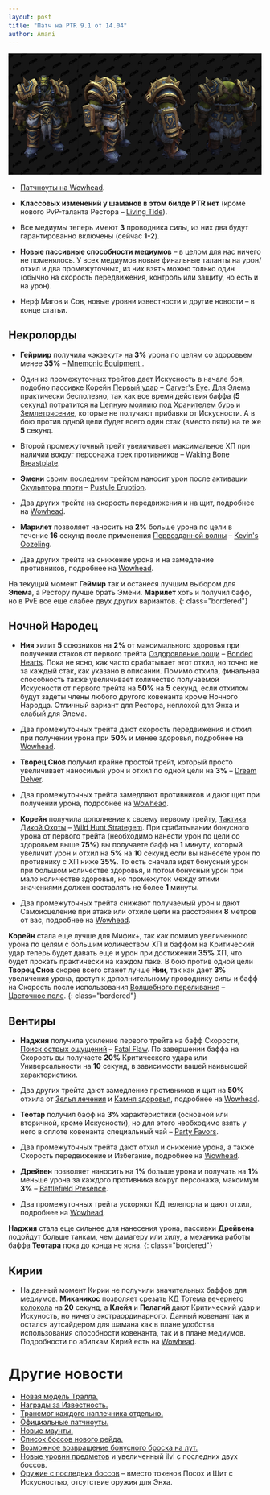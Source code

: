 ```yaml
---    
layout: post    
title: "Патч на PTR 9.1 от 14.04"    
author: Amani
---    
```


<p align="center">
<img src="/assets/img/thrall1.jpg" > 
</p>

* [Патчноуты на Wowhead](https://www.wowhead.com/news/spell-soulbind-and-class-changes-for-patch-9-1-ptr-build-38312-321828).

* **Классовых изменений у шаманов в этом билде PTR нет** (кроме нового PvP-таланта Рестора – [Living Tide](https://ptr.wowhead.com/spell=353115)).
* Все медиумы теперь имеют **3** проводника силы, из них два будут гарантированно включены (сейчас **1-2**).
* **Новые пассивные способности медиумов** – в целом для нас ничего не поменялось. У всех медиумов новые финальные таланты на урон/отхил и два промежуточных, из них взять можно только один (обычно на скорость передвижения, контроль или защиту, но есть и на урон).
* Нерф Магов и Сов, новые уровни известности и другие новости – в конце статьи.

<!--more-->

## Некролорды

* **Гейрмир** получила «экзекут» на **3%** урона по целям со здоровьем менее **35%** – [Mnemonic Equipment
](https://ptr.wowhead.com/spell=350936).
* Один из промежуточных трейтов дает Искусность в начале боя, подобно пассивке Корейн [Первый удар](https://ru.wowhead.com/spell=325069) – [Carver's Eye](https://ptr.wowhead.com/spell=350899/). Для Элема практически бесполезно, так как все время действия баффа (**5** секунд) потратится на [Цепную молнию](https://ru.wowhead.com/spell=188443) под [Хранителем бурь](https://ru.wowhead.com/spell=191634) и [Землетрясение](https://ru.wowhead.com/spell=61882), которые не получают прибавки от Искусности. А в бою против одной цели будет всего один стак (вместо пяти) на те же **5** секунд.
* Второй промежуточный трейт увеличивает максимальное ХП при наличии вокруг персонажа трех противников – [Waking Bone Breastplate](https://ptr.wowhead.com/spell=350935).

* **Эмени** своим последним трейтом наносит урон после активации [Скульптора плоти](https://ru.wowhead.com/spell=324631) – [Pustule Eruption](https://ptr.wowhead.com/spell=351094/).
* Два других трейта на скорость передвижения и на щит, подробнее на [Wowhead](https://www.wowhead.com/news/spell-soulbind-and-class-changes-for-patch-9-1-ptr-build-38312-321828).

* **Марилет** позволяет наносить на **2%** больше урона по цели в течение **16** секунд после применения [Первозданной волны](https://ru.wowhead.com/spell=326059) – [Kevin's Oozeling](https://ptr.wowhead.com/spell=352110/).
* Два других трейта на снижение урона и на замедление противников, подробнее на [Wowhead](https://www.wowhead.com/news/spell-soulbind-and-class-changes-for-patch-9-1-ptr-build-38312-321828).

<p></p>

На текущий момент **Геймир** так и останеся лучшим выбором для **Элема**, а Рестору лучше брать Эмени. **Марилет** хоть и получил бафф, но в PvE все еще слабее двух других вариантов.
{: class="bordered"}

## Ночной Народец

* **Ния** хилит  **5** союзников на **2%** от максимального здоровья при получении стаков от первого трейта [Оздоровление рощи](https://ru.wowhead.com/spell=322721/) – [Bonded Hearts](https://ptr.wowhead.com/spell=352503/). Пока не ясно, как часто срабатывает этот отхил, но точно не за каждый стак, как указано в описании. Помимо отхила, финальная способность также увеличивает количество получаемой Искусности от первого трейта на **50%** на **5** секунд, если отхилом будут задеты члены любого другого ковенанта кроме Ночного Народца. Отличный вариант для Рестора, неплохой для Энха и слабый для Элема.
* Два промежуточных трейта дают скорость передвижения и отхил при получении урона при **50%** и менее здоровья, подробнее на [Wowhead](https://www.wowhead.com/news/spell-soulbind-and-class-changes-for-patch-9-1-ptr-build-38312-321828).

* **Творец Снов** получил крайне простой трейт, который просто увеличивает наносимый урон и отхил по одной цели на **3%** – [Dream Delver](https://ptr.wowhead.com/spell=352786/). 
* Два промежуточных трейта замедляют противников и дают щит при получении урона, подробнее на [Wowhead](https://www.wowhead.com/news/spell-soulbind-and-class-changes-for-patch-9-1-ptr-build-38312-321828).

* **Корейн** получила дополнение к своему первому трейту, [Тактика Дикой Охоты](https://ru.wowhead.com/spell=325066/) – [Wild Hunt Strategem](https://ptr.wowhead.com/spell=352805/). При срабатывании бонусного урона от первого трейта (необходимо нанести урон по цели со здоровьем выше **75%**) вы получаете бафф на **1** минуту, который увеличит урон и отхил на **5%** на **10** секунд если вы нанесете урон по противнику с ХП ниже **35%**. То есть сначала идет бонусный урон при большом количестве здоровья, и потом бонусный урон при мало количестве здоровья, но промежуток между этими значениями должен составлять не более **1** минуты.
* Два промежуточных трейта снижают получаемый урон и дают Самоисцеление при атаке или отхиле цели на расстоянии **8** метров от вас, подробнее на [Wowhead](https://www.wowhead.com/news/spell-soulbind-and-class-changes-for-patch-9-1-ptr-build-38312-321828).

<p></p>

**Корейн** стала еще лучше для Мифик+, так как помимо увеличенного урона по целям с большим количеством ХП и баффом на Критический удар теперь будет давать еще и урон при достижении **35%** ХП, что будет прокать практически на каждом паке. В бою против одной цели **Творец Снов** скорее всего станет лучше **Нии**, так как дает **3%** увеличения урона, доступ к дополнительному проводнику силы и бафф на Скорость после использования [Волшебного переливания](https://ru.wowhead.com/spell=328923) – [Цветочное поле](https://ru.wowhead.com/spell=319191).
{: class="bordered"}

## Вентиры

* **Наджия** получила усиление первого трейта на бафф Скорости, [Поиск острых ощущений](https://ru.wowhead.com/spell=331586) – [Fatal Flaw](https://ptr.wowhead.com/spell=352373). По завершении баффа на Скорость вы получаете **20%** Критического удара или Универсальности на **10** секунд, в зависимости вашей наивысшей характеристики.
* Два других трейта дают замедление противников и щит на **50%** отхила от [Зелья лечения](https://ru.wowhead.com/spell=301578) и [Камня здоровья](https://ru.wowhead.com/item=5512), подробнее на [Wowhead](https://www.wowhead.com/news/spell-soulbind-and-class-changes-for-patch-9-1-ptr-build-38312-321828).

* **Теотар** получил бафф на **3%** характеристики (основной или вторичной, кроме Искусности), но для этого необходимо взять у него в оплоте ковенанта специальный чай – [Party Favors](https://ptr.wowhead.com/spell=351750).
* Два промежуточных трейта дают отхил и снижение урона, а также Скорость передвижение и Избегание, подробнее на [Wowhead](https://www.wowhead.com/news/spell-soulbind-and-class-changes-for-patch-9-1-ptr-build-38312-321828).

* **Дрейвен** позволяет наносить на **1%** больше урона и получать на **1%** меньше урона за каждого противника вокруг персонажа, максимум **3%** – [Battlefield Presence](https://ptr.wowhead.com/spell=352417/).
* Два промежуточных трейта ускоряют КД телепорта и дают отхил, подробнее на [Wowhead](https://www.wowhead.com/news/spell-soulbind-and-class-changes-for-patch-9-1-ptr-build-38312-321828).

<p></p>

**Наджия** стала еще сильнее для нанесения урона, пассивки **Дрейвена** подойдут больше танкам, чем дамагеру или хилу, а механика работы баффа **Теотара** пока до конца не ясна.
{: class="bordered"}

## Кирии

* На данный момент Кирии не получили значительных баффов для медиумов. **Миканикос** позволяет срезать КД [Тотема вечернего колокола](https://ru.wowhead.com/spell=324386) на **20** секунд, а **Клейя** и **Пелагий** дают Критический удар и Искуность, но ничего экстраординарного. Данный ковенант так и остался аутсайдером для шамана как в плане удобства использования способности ковенанта, так и в плане медиумов. Подробности по абилкам Кирий есть на [Wowhead](https://www.wowhead.com/news/spell-soulbind-and-class-changes-for-patch-9-1-ptr-build-38312-321828).

# Другие новости

* [Новая модель Тралла.](https://www.wowhead.com/news/new-thrall-model-in-patch-9-1-chains-of-domination-321811)
* [Награды за Известность.](https://www.wowhead.com/news/new-renown-rewards-and-titles-coming-in-chains-of-domination-321817)
* [Трансмог каждого наплечника отдельно.](https://www.wowhead.com/news/transmog-each-shoulder-separately-in-patch-9-1-chains-of-domination-321818)
* [Официальные патчноуты.](https://us.forums.blizzard.com/en/wow/t/910-chains-of-domination-ptr-notes/936527)
* [Новые маунты.](https://www.wowhead.com/news/all-new-mounts-in-chains-of-domination-shadowlands-patch-9-1-321823)
* [Список боссов нового рейда.](https://www.wowhead.com/news/patch-9-1-ptr-sanctum-of-domination-raid-boss-list-321831)
* [Возможное возвращение бонусного броска на лут.](https://www.wowhead.com/news/new-patch-9-1-ptr-strings-reference-bonus-rolls-321832)
* [Новые уровни предметов](https://www.wowhead.com/news/last-two-bosses-of-sanctum-of-domination-drop-higher-item-level-loot-321841) и увеличенный ilvl с последних двух боссов.
* [Оружие с последних боссов](https://cdn.discordapp.com/attachments/737946069006286898/831792948944437258/91weapon.png) – вместо токенов Посох и Щит с Искусностью, отсутствие оружия для Энха.

